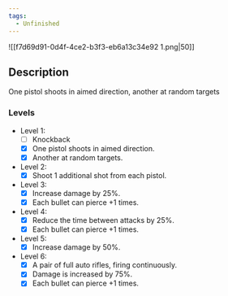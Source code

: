 ```yaml
---
tags:
  - Unfinished
---
```


![[f7d69d91-0d4f-4ce2-b3f3-eb6a13c34e92 1.png|50]]
## Description 
One pistol shoots in aimed direction, another at random targets

### Levels 
- Level 1:
	- [ ] Knockback
	- [x] One pistol shoots in aimed direction.
	- [x] Another at random targets.
- Level 2:
	- [x] Shoot 1 additional shot from each pistol.
- Level 3:
	- [x] Increase damage by 25%.
	- [x] Each bullet can pierce +1 times.
- Level 4:
	- [x] Reduce the time between attacks by 25%.
	- [x] Each bullet can pierce +1 times.
- Level 5:
	- [x] Increase damage by 50%.
- Level 6:
	- [x] A pair of full auto rifles, firing continuously. 
	- [x] Damage is increased by 75%.
	- [x] Each bullet can pierce +1 times.